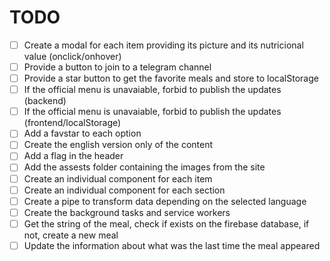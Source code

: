 # TODO

- [ ] Create a modal for each item providing its picture and its nutricional value (onclick/onhover)
- [ ] Provide a button to join to a telegram channel
- [ ] Provide a star button to get the favorite meals and store to localStorage
- [ ] If the official menu is unavaiable, forbid to publish the updates (backend)
- [ ] If the official menu is unavaiable, forbid to publish the updates (frontend/localStorage)
- [ ] Add a favstar to each option
- [ ] Create the english version only of the content
- [ ] Add a flag in the header
- [ ] Add the assests folder containing the images from the site
- [ ] Create an individual component for each item
- [ ] Create an individual component for each section
- [ ] Create a pipe to transform data depending on the selected language
- [ ] Create the background tasks and service workers
- [ ] Get the string of the meal, check if exists on the firebase database, if not, create a new meal
- [ ] Update the information about what was the last time the meal appeared
